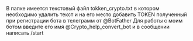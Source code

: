 В папке имеется текстовый файл tokken_crypto.txt в котором необходимо удалить текст и на его место добавить TOKEN полученный при регистрации бота в телеграмм от @BotFather
Для работы с моим ботом введите его имя @Crypto_help_convert_bot и в сообщении написать  /start
